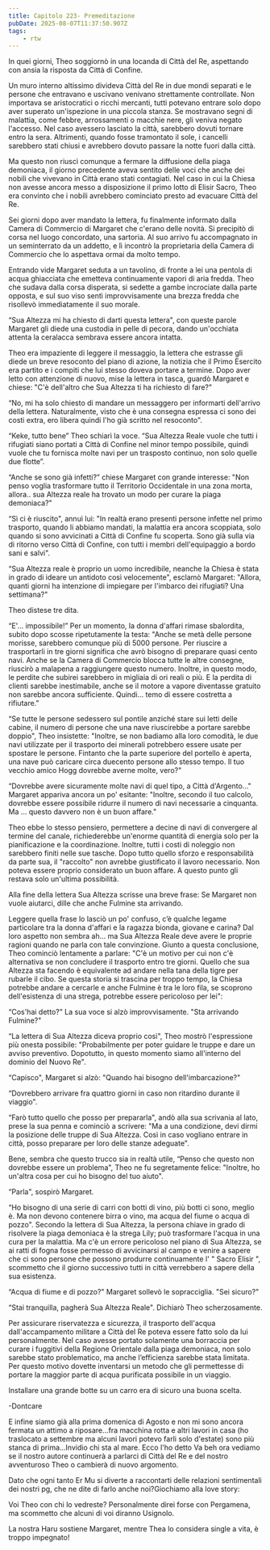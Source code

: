 ```yaml
---
title: Capitolo 223- Premeditazione
pubDate: 2025-08-07T11:37:50.907Z
tags:
    - rtw
---
```



In quei giorni, Theo soggiornò in una locanda di Città del Re, aspettando con ansia la risposta da Città di Confine.


Un muro interno altissimo divideva Città del Re in due mondi separati e le persone che entravano e uscivano venivano strettamente controllate. Non importava se aristocratici o ricchi mercanti, tutti potevano entrare solo dopo aver superato un'ispezione in una piccola stanza. Se mostravano segni di malattia, come febbre, arrossamenti o macchie nere, gli veniva negato l'accesso. Nel caso avessero lasciato la città, sarebbero dovuti tornare entro la sera. Altrimenti, quando fosse tramontato il sole, i cancelli sarebbero stati chiusi e avrebbero dovuto   passare la notte fuori dalla città.


Ma questo non riuscì comunque a fermare la diffusione della piaga demoniaca, il giorno precedente aveva sentito delle voci che anche dei nobili che vivevano in Città erano stati contagiati. Nel caso in cui la Chiesa non avesse ancora messo a disposizione il primo lotto di Elisir Sacro, Theo era convinto che i nobili avrebbero cominciato presto ad evacuare Città del Re.


Sei giorni dopo aver mandato la lettera, fu finalmente informato dalla Camera di Commercio di Margaret che c'erano delle novità. Si precipitò di corsa nel luogo concordato, una sartoria. Al suo arrivo fu accompagnato in un seminterrato da un addetto, e lì incontrò la proprietaria della Camera di Commercio che lo aspettava ormai da molto tempo.


Entrando vide Margaret seduta a un tavolino, di fronte a lei una pentola di acqua ghiacciata che emetteva continuamente vapori di aria fredda. Theo che sudava dalla corsa disperata, si sedette a gambe incrociate dalla parte opposta, e sul suo viso sentì improvvisamente una brezza fredda che risollevò immediatamente il suo morale.


“Sua Altezza mi ha chiesto di darti questa lettera", con queste parole Margaret gli diede una custodia in pelle di pecora, dando un'occhiata attenta la ceralacca sembrava essere ancora intatta.


Theo era impaziente di leggere il messaggio, la lettera che estrasse gli diede un breve resoconto del piano di azione, la notizia che il Primo Esercito era partito e i compiti che lui stesso doveva portare a termine. Dopo aver letto con attenzione di nuovo, mise la lettera in tasca, guardò Margaret e chiese: "C'è dell'altro che Sua Altezza ti ha richiesto di fare?"


“No, mi ha solo chiesto di mandare un messaggero per informarti dell'arrivo della lettera. Naturalmente, visto che è una consegna espressa ci sono dei costi extra, ero libera quindi l'ho già scritto nel resoconto".


“Keke, tutto bene” Theo schiarì la voce. “Sua Altezza Reale vuole che tutti i rifugiati siano portati a Città di Confine nel minor tempo possibile, quindi vuole che tu fornisca molte navi per un trasposto continuo, non solo quelle due flotte”.


“Anche se sono già infetti?” chiese Margaret con grande interesse: "Non penso voglia trasformare tutto il Territorio Occidentale in una zona morta, allora.. sua Altezza reale ha trovato un modo per curare la piaga demoniaca?"


“Sì ci è riuscito", annuì lui: "In realtà erano presenti persone infette nel primo trasporto, quando li abbiamo mandati, la malattia era  ancora scoppiata, solo quando si  sono avvicinati a Città di Confine fu scoperta. Sono già sulla via di ritorno verso Città di Confine, con tutti i membri dell'equipaggio a bordo sani e salvi".


“Sua Altezza reale è proprio un uomo incredibile, neanche la Chiesa è stata in grado di ideare un antidoto così velocemente", esclamò Margaret: "Allora, quanti giorni ha intenzione di impiegare per l'imbarco dei rifugiati? Una settimana?"


Theo distese tre dita.


“E'... impossibile!” Per un momento, la donna d'affari rimase sbalordita, subito dopo scosse ripetutamente la testa: "Anche se metà delle persone morisse, sarebbero comunque più di 5000 persone. Per riuscire a trasportarli in tre giorni significa che avrò bisogno di preparare quasi cento navi. Anche se la Camera di Commercio blocca tutte le altre consegne, riuscirò a malapena a raggiungere questo numero. Inoltre, in questo modo, le perdite che subirei sarebbero in migliaia di ori reali o più. E la perdita di clienti sarebbe inestimabile, anche se il motore a vapore diventasse gratuito non sarebbe ancora sufficiente. Quindi... temo di essere costretta a rifiutare."


“Se tutte le persone sedessero sul pontile anziché stare sui letti delle cabine, il numero di persone che una nave riuscirebbe a portare sarebbe doppio", Theo insistette: "Inoltre, se non badiamo alla loro comodità, le due navi utilizzate per il trasporto dei minerali potrebbero essere usate per spostare le persone. Fintanto che la parte superiore del portello è aperta, una nave può caricare circa duecento persone allo stesso tempo. Il tuo vecchio amico Hogg dovrebbe averne molte, vero?"


“Dovrebbe avere sicuramente molte navi di quel tipo, a Città d'Argento..." Margaret appariva ancora un po' esitante: "Inoltre, secondo il tuo calcolo, dovrebbe essere possibile ridurre il numero di navi necessarie a cinquanta. Ma ... questo davvero non è un buon affare."


Theo ebbe lo stesso pensiero, permettere a decine di navi di convergere al termine del canale, richiederebbe un'enorme quantità di energia solo per la pianificazione e la coordinazione. Inoltre, tutti i costi di noleggio non sarebbero finiti nelle sue tasche. Dopo tutto quello sforzo e responsabilità da parte sua, il "raccolto" non avrebbe giustificato il lavoro necessario. Non poteva essere proprio considerato un buon affare. A questo punto gli restava solo un'ultima possibilità.


Alla fine della lettera Sua Altezza scrisse una breve frase: Se Margaret non vuole aiutarci, dille che anche Fulmine sta arrivando.


Leggere quella frase lo lasciò un po' confuso, c’è qualche legame particolare tra la donna d'affari e la ragazza bionda, giovane e carina? Dal loro aspetto non sembra ah... ma Sua Altezza Reale deve avere le proprie ragioni quando ne parla con tale convinzione. Giunto a questa conclusione, Theo cominciò lentamente a parlare: "C'è un motivo per cui non c'è alternativa se non concludere il trasporto entro tre giorni. Quello che sua Altezza sta facendo è equivalente ad andare nella tana della tigre per rubarle il cibo. Se questa storia si trascina per troppo tempo, la Chiesa potrebbe andare a cercarle e anche Fulmine è tra le loro fila, se scoprono dell'esistenza di una strega, potrebbe essere pericoloso per lei":


“Cos'hai detto?" La sua voce si alzò improvvisamente. "Sta arrivando Fulmine?"


“La lettera di Sua Altezza diceva proprio così", Theo mostrò l'espressione più onesta possibile: "Probabilmente per poter guidare le truppe e dare un avviso preventivo. Dopotutto, in questo momento siamo all'interno del dominio del Nuovo Re".


“Capisco", Margaret si alzò: "Quando hai bisogno dell'imbarcazione?"


“Dovrebbero arrivare fra quattro giorni in caso non ritardino durante il viaggio".


“Farò tutto quello che posso per prepararla", andò alla sua scrivania al lato, prese la sua penna e cominciò a scrivere: "Ma a una condizione, devi dirmi la posizione delle truppe di Sua Altezza. Così in caso vogliano entrare in città, posso preparare per loro delle stanze adeguate".


Bene, sembra che questo trucco sia in realtà utile, “Penso che questo non dovrebbe essere un problema", Theo ne fu segretamente felice: "Inoltre, ho un'altra cosa per cui ho bisogno del tuo aiuto".


“Parla", sospirò Margaret.


“Ho bisogno di una serie di carri con botti di vino, più botti ci sono, meglio è. Ma non devono contenere birra o vino, ma acqua del fiume o acqua di pozzo". Secondo la lettera di Sua Altezza, la persona chiave in grado di risolvere la piaga demoniaca è la strega Lily; può trasformare l'acqua in una cura per la malattia. Ma c'è un errore pericoloso nel piano di Sua Altezza, se ai ratti di fogna fosse permesso di avvicinarsi al campo e venire a sapere che ci sono persone che possono produrre continuamente l' " Sacro Elisir ", scommetto che il giorno successivo tutti in città verrebbero a sapere della sua esistenza.


“Acqua di fiume e di pozzo?" Margaret sollevò le sopracciglia. "Sei sicuro?"


“Stai tranquilla, pagherà Sua Altezza Reale". Dichiarò Theo scherzosamente.


Per assicurare riservatezza e sicurezza, il trasporto dell'acqua dall'accampamento militare a Città del Re poteva essere fatto solo da lui personalmente. Nel caso avesse portato solamente una borraccia per curare i fuggitivi della Regione Orientale dalla piaga demoniaca, non solo sarebbe stato problematico, ma anche l’efficienza sarebbe stata limitata. Per questo motivo dovette inventarsi un metodo che gli permettesse di portare la maggior parte di acqua purificata possibile in un viaggio.


Installare una grande botte su un carro era di sicuro una buona scelta.




-Dontcare




E infine siamo già alla prima domenica di Agosto e non mi sono ancora fermata un attimo a riposare...fra macchina rotta e altri lavori in casa (ho traslocato a settembre ma alcuni lavori potevo farli solo d'estate) sono più stanca di prima...Invidio chi sta al mare. Ecco l'ho detto Va beh ora vediamo se il nostro autore continuerà a parlarci di Città del Re e del nostro avventuroso Theo o cambierà di nuovo argomento.


Dato che ogni tanto Er Mu si diverte a raccontarti delle relazioni sentimentali dei nostri pg, che ne dite di farlo anche noi?Giochiamo alla love story:


Voi Theo con chi lo vedreste? Personalmente direi forse con Pergamena, ma scommetto che alcuni di voi diranno Usignolo.


La nostra Haru sostiene Margaret, mentre Thea lo considera single a vita, è troppo impegnato!
                        


                                



